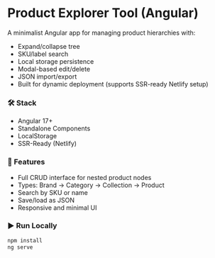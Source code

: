 # Product Explorer Tool (Angular)

A minimalist Angular app for managing product hierarchies with:

- Expand/collapse tree
- SKU/label search
- Local storage persistence
- Modal-based edit/delete
- JSON import/export
- Built for dynamic deployment (supports SSR-ready Netlify setup)

### 🛠 Stack
- Angular 17+
- Standalone Components
- LocalStorage
- SSR-Ready (Netlify)

### 🚀 Features
- Full CRUD interface for nested product nodes
- Types: Brand → Category → Collection → Product
- Search by SKU or name
- Save/load as JSON
- Responsive and minimal UI

### ▶ Run Locally

```bash
npm install
ng serve
